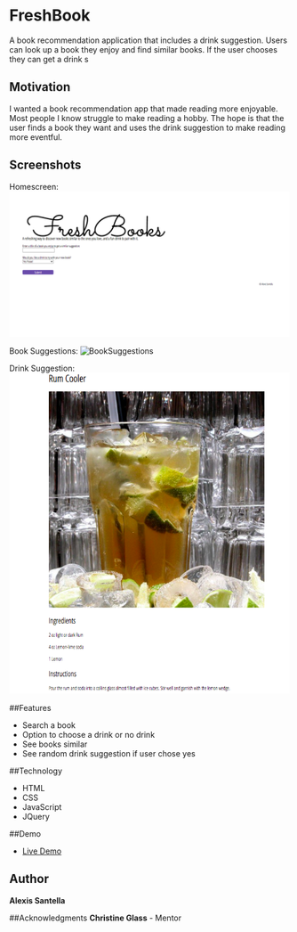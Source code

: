 # FreshBook
A book recommendation application that includes a drink suggestion. Users can look up a book they enjoy and find similar books. If the user chooses they can get a drink s

## Motivation
I wanted a book recommendation app that made reading more enjoyable. Most people I know struggle to make reading a hobby. The hope is that the user finds a book they want and uses the drink suggestion to make reading more eventful.  

## Screenshots
Homescreen:
![Homescreen](screenshots/homescreen.png)

Book Suggestions:
![BookSuggestions](screenshots/BookSuggestion.png)

Drink Suggestion:
![DrinkSuggestions](screenshots/DrinkSuggestion.png)

##Features
* Search a book
* Option to choose a drink or no drink
* See books similar 
* See random drink suggestion if user chose yes

##Technology
* HTML
* CSS
* JavaScript
* JQuery

##Demo
- [Live Demo](https://alexissantella.github.io/FreshBook/)

## Author
**Alexis Santella**

##Acknowledgments
**Christine Glass** - Mentor
